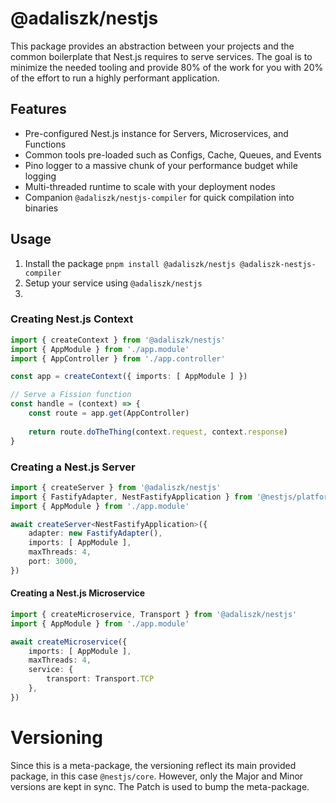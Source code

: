 # @adaliszk/nestjs

This package provides an abstraction between your projects and the common boilerplate that Nest.js requires to serve services. The goal is to minimize the needed tooling and provide 80% of the work for you with 20% of the effort to run a highly performant application.

## Features

- Pre-configured Nest.js instance for Servers, Microservices, and Functions
- Common tools pre-loaded such as Configs, Cache, Queues, and Events
- Pino logger to a massive chunk of your performance budget while logging
- Multi-threaded runtime to scale with your deployment nodes
- Companion `@adaliszk/nestjs-compiler` for quick compilation into binaries

## Usage

1. Install the package `pnpm install @adaliszk/nestjs @adaliszk-nestjs-compiler`
2. Setup your service using `@adaliszk/nestjs`
3. 

### Creating Nest.js Context

```typescript
import { createContext } from '@adaliszk/nestjs'
import { AppModule } from './app.module'
import { AppController } from './app.controller'

const app = createContext({ imports: [ AppModule ] })

// Serve a Fission function
const handle = (context) => {
    const route = app.get(AppController)
    
    return route.doTheThing(context.request, context.response)
}
```

### Creating a Nest.js Server

```typescript
import { createServer } from '@adaliszk/nestjs'
import { FastifyAdapter, NestFastifyApplication } from '@nestjs/platform-fastify'
import { AppModule } from './app.module'

await createServer<NestFastifyApplication>({
    adapter: new FastifyAdapter(),
    imports: [ AppModule ],
    maxThreads: 4,
    port: 3000,
})
```

#### Creating a Nest.js Microservice

```typescript
import { createMicroservice, Transport } from '@adaliszk/nestjs'
import { AppModule } from './app.module'

await createMicroservice({
    imports: [ AppModule ],
    maxThreads: 4,
    service: {
        transport: Transport.TCP
    },
})
```

# Versioning

Since this is a meta-package, the versioning reflect its main provided package, in this case `@nestjs/core`. However,
only the Major and Minor versions are kept in sync. The Patch is used to bump the meta-package.
